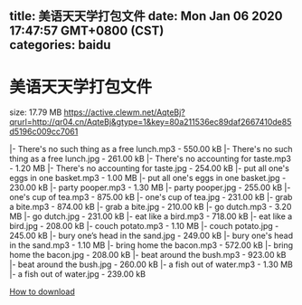 
title: 美语天天学打包文件
date: Mon Jan 06 2020 17:47:57 GMT+0800 (CST)    
categories: baidu
---

# 美语天天学打包文件
size: 17.79 MB
 https://active.clewm.net/AqteBj?qrurl=http://qr04.cn/AqteBj&gtype=1&key=80a211536ec89daf2667410de85d5196c009cc7061
 
|- There's no such thing as a free lunch.mp3 - 550.00 kB
|- There's no such thing as a free lunch.jpg - 261.00 kB
|- There's no accounting for taste.mp3 - 1.20 MB
|- There's no accounting for taste.jpg - 254.00 kB
|- put all one's eggs in one basket.mp3 - 1.00 MB
|- put all one's eggs in one basket.jpg - 230.00 kB
|- party pooper.mp3 - 1.30 MB
|- party pooper.jpg - 255.00 kB
|- one's cup of tea.mp3 - 875.00 kB
|- one's cup of tea.jpg - 231.00 kB
|- grab a bite.mp3 - 874.00 kB
|- grab a bite.jpg - 210.00 kB
|- go dutch.mp3 - 3.20 MB
|- go dutch.jpg - 231.00 kB
|- eat like a bird.mp3 - 718.00 kB
|- eat like a bird.jpg - 208.00 kB
|- couch potato.mp3 - 1.10 MB
|- couch potato.jpg - 245.00 kB
|- bury one’s head in the sand.jpg - 249.00 kB
|- bury one's head in the sand.mp3 - 1.10 MB
|- bring home the bacon.mp3 - 572.00 kB
|- bring home the bacon.jpg - 208.00 kB
|- beat around the bush.mp3 - 923.00 kB
|- beat around the bush.jpg - 260.00 kB
|- a fish out of water.mp3 - 1.30 MB
|- a fish out of water.jpg - 239.00 kB

[How to download](https://bpcam.bemobtrk.com/go/2ceec3aa-1ca2-46d6-b9ff-aaa5c184517c?jno=2836)